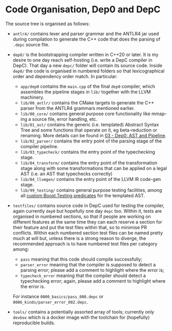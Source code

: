 # Code Organisation, Dep0 and DepC

The source tree is organised as follows:
* `antlr4/` contains lexer and parser grammar and the ANTLR4 jar used during compilation to generate the C++ code that does the parsing of `.depc` source file.
* `dep0/` is the bootstrapping compiler written in C++20 or later.
It is my desire to one day reach self-hosting (i.e. write a DepC compiler in DepC).
That day a new `depc/` folder will contain its source code.
Inside `dep0/` the code is organised in numbered folders so that lexicographical order and dependency order match.
In particular:
  * `app/dep0` contains the `main.cpp` of the final `dep0` compiler, which assembles the pipeline stages in `lib/` together with the LLVM machinery.
  * `lib/00_antlr/` contains the CMake targets to generate the C++ parser from the ANTLR4 grammars mentioned earlier.
  * `lib/00_core/` contains general purpose core functionality like mmap-ing a source file, error handling, etc.
  * `lib/01_ast/` contains the generic (i.e. templated) Abstract Syntax Tree and some functions that operate on it, eg beta-reduction or renaming.
    More details can be found in [03 - Dep0: AST and Pipeline](03_dep0.md).
  * `lib/02_parser/` contains the entry point of the parsing stage of the compiler pipeline.
  * `lib/03_typecheck/` contains the entry point of the typechecking stage.
  * `lib/04_transform/` contains the entry point of the transformation stage along with some transformations that can be applied on a legal AST (i.e. an AST that typechecks correctly)
  * `lib/04_llvmgen/` contains the entry point of the LLVM IR code-gen stage.
  * `lib/99_testing/` contains general purpose testing facilities, among all
  [custom Boost.Testing predicates](https://beta.boost.org/doc/libs/1_82_0/libs/test/doc/html/boost_test/testing_tools/custom_predicates.html)
  for the templated AST.
* `testfiles/` contains source code in DepC used for testing the compiler, again currently `dep0` but hopefully one day `depc` too.
Within it, tests are organised in numbered sections, so that if people are working on different features at the same time they can each reserve a section for their feature and put the test files within that, so to minimise PR conflicts.
Within each numbered section test files can be named pretty much at will but, unless there is a strong reason to diverge,
the recommended approach is to have numbered test files per category among:
  * `pass` meaning that this code should compile successfully;
  * `parser_error` meaning that the compiler is supposed to detect a parsing error; please add a comment to highlight where the error is;
  * `typecheck_error` meaning that the compiler should detect a typechecking error; again, please add a comment to highlight where the error is.
  
  For instance `0000_basics/pass_000.depc` or `0006_kinds/parser_error_002.depc`.
* `tools/` contains a potentially assorted array of tools; currently only `devbox` which is a docker image with the toolchain for (hopefully) reproducible builds.

